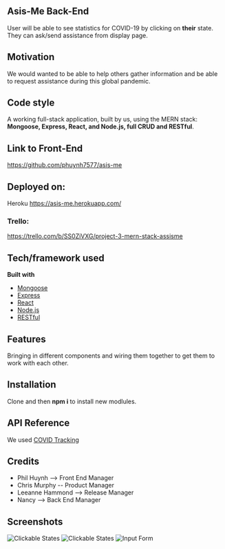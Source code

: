 


## Asis-Me Back-End
User will be able to see statistics for COVID-19 by clicking on **their** state. They can ask/send assistance from display page.

## Motivation
We would wanted to be able to help others gather information and be able to request assistance during this global pandemic.


## Code style
A working full-stack application, built by us, using the MERN stack: **Mongoose, Express, React, and Node.js, full CRUD and RESTful**.

## Link to Front-End
https://github.com/phuynh7577/asis-me

## Deployed on:
Heroku
https://asis-me.herokuapp.com/

### Trello:
https://trello.com/b/SS0ZiVXG/project-3-mern-stack-assisme

## Tech/framework used

<b>Built with</b>
- [Mongoose](https://mongoosejs.com/)
- [Express](https://expressjs.com/)
- [React](https://reactjs.org/)
- [Node.js](https://nodejs.org/)
- [RESTful](https://restfulapi.net/)



## Features
Bringing in different components and wiring them together to get them to work with each other. 


## Installation
Clone and then **npm i** to install new modlules. 

## API Reference

We used [COVID Tracking](https://covidtracking.com/api/states)

## Credits
- Phil Huynh --> Front End Manager </br>
- Chris Murphy -- Product Manager </br>
- Leeanne Hammond --> Release Manager </br>
- Nancy --> Back End Manager </br>

## Screenshots
![Clickable States](public/asismeSS3.png)
![Clickable States](public/asismeSS2.png)
![Input Form](public/asismeSS1.png)


